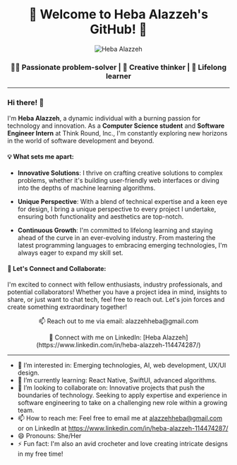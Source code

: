 <div align="center">
  <h1>🚀 Welcome to Heba Alazzeh's GitHub! 🌟</h1>
</div>

<p align="center">
  <img src="https://img.shields.io/badge/-Computer%20Science%20Student%20%7C%20Software%20Engineer%20Intern%20%7C%20Full%20Stack%20Developer%20Intern-blue?style=for-the-badge" alt="Heba Alazzeh">
</p>

<div align="center">
  <h3>👩‍💻 Passionate problem-solver | 🎨 Creative thinker | 🌱 Lifelong learner</h3>
</div>

---

### Hi there! 👋

I'm **Heba Alazzeh**, a dynamic individual with a burning passion for technology and innovation. As a **Computer Science student** and **Software Engineer Intern** at Think Round, Inc., I'm constantly exploring new horizons in the world of software development and beyond.

#### 💡 What sets me apart:

- **Innovative Solutions**: I thrive on crafting creative solutions to complex problems, whether it's building user-friendly web interfaces or diving into the depths of machine learning algorithms.
  
- **Unique Perspective**: With a blend of technical expertise and a keen eye for design, I bring a unique perspective to every project I undertake, ensuring both functionality and aesthetics are top-notch.

- **Continuous Growth**: I'm committed to lifelong learning and staying ahead of the curve in an ever-evolving industry. From mastering the latest programming languages to embracing emerging technologies, I'm always eager to expand my skill set.

#### 🌟 Let's Connect and Collaborate:

I'm excited to connect with fellow enthusiasts, industry professionals, and potential collaborators! Whether you have a project idea in mind, insights to share, or just want to chat tech, feel free to reach out. Let's join forces and create something extraordinary together!

<div align="center">
  <p>📫 Reach out to me via email: alazzehheba@gmail.com</p>
  <p>🔗 Connect with me on LinkedIn: [Heba Alazzeh](https://www.linkedin.com/in/heba-alazzeh-114474287/)</p>
</div>

---

- 👀 I’m interested in: Emerging technologies, AI, web development, UX/UI design.
- 🌱 I’m currently learning: React Native, SwiftUI, advanced algorithms.
- 💞️ I’m looking to collaborate on: Innovative projects that push the boundaries of technology. Seeking to apply expertise and experience in software engineering to take on a challenging new role within a growing team.
- 📫 How to reach me: Feel free to email me at alazzehheba@gmail.com or on LinkedIn at https://www.linkedin.com/in/heba-alazzeh-114474287/
- 😄 Pronouns: She/Her
- ⚡ Fun fact: I'm also an avid crocheter and love creating intricate designs in my free time!
